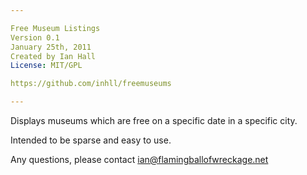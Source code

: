 ```yaml
---

Free Museum Listings
Version 0.1
January 25th, 2011
Created by Ian Hall
License: MIT/GPL

https://github.com/inhll/freemuseums

---
```


Displays museums which are free on a specific date in a specific city.

Intended to be sparse and easy to use.

Any questions, please contact ian@flamingballofwreckage.net
